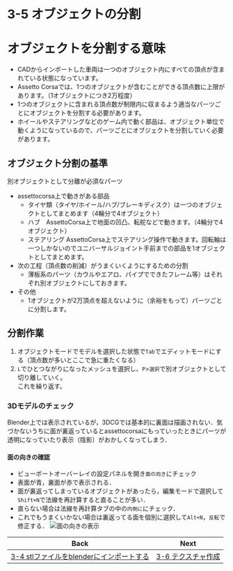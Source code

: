 # 3-5 オブジェクトの分割

# オブジェクトを分割する意味
- CADからインポートした車両は一つのオブジェクト内にすべての頂点が含まれている状態になっています。
- Assetto Corsaでは、1つのオブジェクトが含むことができる頂点数に上限があります。（1オブジェクトにつき2万程度）
- 1つのオブジェクトに含まれる頂点数が制限内に収まるよう適当なパーツごとにオブジェクトを分割する必要があります。
- ホイールやステアリングなどのゲーム内で動く部品は、オブジェクト単位で動くようになっているので、パーツごとにオブジェクトを分割していく必要があります。
## オブジェクト分割の基準
別オブジェクトとして分離が必須なパーツ  
- assettocorsa上で動きがある部品
  - タイヤ類（タイヤ/ホイール/ハブ/ブレーキディスク）は一つのオブジェクトとしてまとめます（4輪分で4オブジェクト）  
  - ハブ　AssettoCorsa上で地面の凹凸、転舵などで動きます。（4輪分で4オブジェクト）  
  - ステアリング AssettoCorsa上でステアリング操作で動きます。回転軸は一つしかないのでユニバーサルジョイント手前までの部品を1オブジェクトとしてまとめます。  
- 次の工程（頂点数の削減）がうまくいくようにするための分割  
  - 薄板系のパーツ（カウルやエアロ、パイプでできたフレーム等）はそれぞれ別オブジェクトにしておきます。  
- その他  
  - 1オブジェクトが2万頂点を超えないように（余裕をもって）パーツごとに分割します。  
## 分割作業
1. オブジェクトモードでモデルを選択した状態で`Tab`でエディットモードにする（頂点数が多いとここで急に重たくなる）
1. `L`でひとつながりになったメッシュを選択し、`P`>`選択`で別オブジェクトとして切り離していく。   
これを繰り返す。

### 3Dモデルのチェック
Blender上では表示されているが，3DCGでは基本的に裏面は描画されない．気づかないうちに面が裏返っているとassettocorsaにもっていったときにパーツが透明になっていたり表示（陰影）がおかしくなってしまう．
#### 面の向きの確認
- ビューポートオーバーレイの設定パネルを開き`面の向き`にチェック  
- 表面が青，裏面が赤で表示される．  
- 面が裏返ってしまっているオブジェクトがあったら，編集モードで選択して`Shift+N`で法線を再計算すると直ることが多い．  
- 直らない場合は法線を再計算タブの中の`内側に`にチェック．  
- これでもうまくいかない場合は裏返ってる面を個別に選択して`Alt+N`，`反転`で修正する．
![面の向きの表示](https://user-images.githubusercontent.com/81402033/138587895-65162c80-0fd5-4077-ab3a-dd5638d09684.png)


| Back | Next |
|:---:|:---:|
| [3-4 stlファイルをblenderにインポートする](https://github.com/JSAE-ARCHIVES/MOD-Tutorial/blob/main/3%E7%AB%A0%203D%E3%83%A2%E3%83%87%E3%83%AB%E3%81%AE%E4%BD%9C%E6%88%90/3-4%20stl%E3%83%95%E3%82%A1%E3%82%A4%E3%83%AB%E3%82%92blender%E3%81%AB%E3%82%A4%E3%83%B3%E3%83%9D%E3%83%BC%E3%83%88%E3%81%99%E3%82%8B.md) | [3-6 テクスチャ作成](https://github.com/JSAE-ARCHIVES/MOD-Tutorial/blob/main/3%E7%AB%A0%203D%E3%83%A2%E3%83%87%E3%83%AB%E3%81%AE%E4%BD%9C%E6%88%90/3-6%20%E3%83%86%E3%82%AF%E3%82%B9%E3%83%81%E3%83%A3%E4%BD%9C%E6%88%90.md) |













